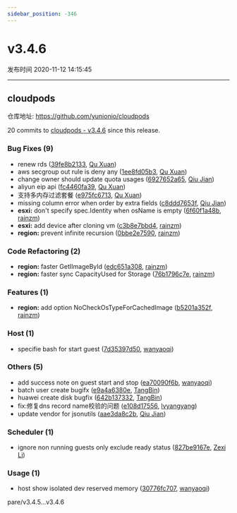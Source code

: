 ```yaml
---
sidebar_position: -346
---
```


# v3.4.6

发布时间 2020-11-12 14:15:45

-----

## cloudpods

仓库地址: https://github.com/yunionio/cloudpods

20 commits to [cloudpods - v3.4.6](https://github.com/yunionio/cloudpods/compare/v3.4.5...v3.4.6) since this release.

### Bug Fixes (9)
- renew rds ([39fe8b2133](https://github.com/yunionio/cloudpods/commit/39fe8b2133afc6303e3889c50bd0e3e8c937bdd2), [Qu Xuan](mailto:quxuan@yunionyun.com))
- aws secgroup out rule is deny any ([1ee8fd05b3](https://github.com/yunionio/cloudpods/commit/1ee8fd05b3c9990505b4b200947ceb0e738f17ba), [Qu Xuan](mailto:quxuan@yunionyun.com))
- change owner should update quota usages ([6927652a65](https://github.com/yunionio/cloudpods/commit/6927652a65d3ade05edb11a5f2e59695c77e6e23), [Qiu Jian](mailto:qiujian@yunionyun.com))
- aliyun eip api ([fc4460fa39](https://github.com/yunionio/cloudpods/commit/fc4460fa3981b4212ebba269f05a458ba67f1098), [Qu Xuan](mailto:quxuan@yunionyun.com))
- 支持多内存过滤套餐 ([e975fc6713](https://github.com/yunionio/cloudpods/commit/e975fc67131c600fb23a5e3f45317550656d4a7b), [Qu Xuan](mailto:quxuan@yunionyun.com))
- missing column error when order by extra fields ([c8ddd7653f](https://github.com/yunionio/cloudpods/commit/c8ddd7653f3757645cbc0da1032c73721a9e21b6), [Qiu Jian](mailto:qiujian@yunionyun.com))
- **esxi:** don't specify spec.Identity when osName is empty ([6f60f1a48b](https://github.com/yunionio/cloudpods/commit/6f60f1a48b7efb410b92b2edd33f7cb5aebc8b58), [rainzm](mailto:mjoycarry@gmail.com))
- **esxi:** add device after cloning vm ([c3b8e7bbd4](https://github.com/yunionio/cloudpods/commit/c3b8e7bbd4a31c6b43fced933af055425a9c2047), [rainzm](mailto:mjoycarry@gmail.com))
- **region:** prevent infinite recursion ([0bbe2e7590](https://github.com/yunionio/cloudpods/commit/0bbe2e759051a7cbf540b279fbf05e85d4080e65), [rainzm](mailto:mjoycarry@gmail.com))

### Code Refactoring (2)
- **region:** faster GetIImageById ([edc651a308](https://github.com/yunionio/cloudpods/commit/edc651a30817c59bfafe6122ef3e8f830dafc50d), [rainzm](mailto:mjoycarry@gmail.com))
- **region:** faster sync CapacityUsed for Storage ([76b1796c7e](https://github.com/yunionio/cloudpods/commit/76b1796c7e1068be94a9564df54d462683d5153a), [rainzm](mailto:mjoycarry@gmail.com))

### Features (1)
- **region:** add option NoCheckOsTypeForCachedImage ([b5201a352f](https://github.com/yunionio/cloudpods/commit/b5201a352fa4dd7d5cb2ec8fb0200125d642dcbf), [rainzm](mailto:mjoycarry@gmail.com))

### Host (1)
- specifie bash for start guest ([7d35397d50](https://github.com/yunionio/cloudpods/commit/7d35397d5015f23437bf1ea0de6081f82ad98df1), [wanyaoqi](mailto:wanyaoqi@yunionyun.com))

### Others (5)
- add success note on guest start and stop ([ea70090f6b](https://github.com/yunionio/cloudpods/commit/ea70090f6b4b7e1662d7829e66558a7bbaec4f61), [wanyaoqi](mailto:wanyaoqi@yunionyun.com))
- batch user create bugifx ([e9a4a6380e](https://github.com/yunionio/cloudpods/commit/e9a4a6380e30ec7857fbfd5e9bceddda225a38ec), [TangBin](mailto:tangbin@yunion.cn))
- huawei create disk bugfix ([642b137332](https://github.com/yunionio/cloudpods/commit/642b1373328cc86277015e4d9844c42ba9f029b2), [TangBin](mailto:tangbin@yunion.cn))
- fix:修复dns record name校验的问题 ([e108d17556](https://github.com/yunionio/cloudpods/commit/e108d17556a6a0f8bb52aacea834bf9c2ea41016), [lvyangyang](mailto:lvyangyang@yunion.cn))
- update vendor for jsonutils ([aae3da8c2b](https://github.com/yunionio/cloudpods/commit/aae3da8c2b4ff75607ccb3cb99f29c84fa6b095f), [Qiu Jian](mailto:qiujian@yunionyun.com))

### Scheduler (1)
- ignore non running guests only exclude ready status ([827be9167e](https://github.com/yunionio/cloudpods/commit/827be9167e5c4984c05a45eb6f861df4991e4354), [Zexi Li](mailto:zexi.li@qq.com))

### Usage (1)
- host show isolated dev reserved memory ([30776fc707](https://github.com/yunionio/cloudpods/commit/30776fc707ad300eb30fcafd2849efd95b982c5e), [wanyaoqi](mailto:wanyaoqi@yunionyun.com))

pare/v3.4.5...v3.4.6
